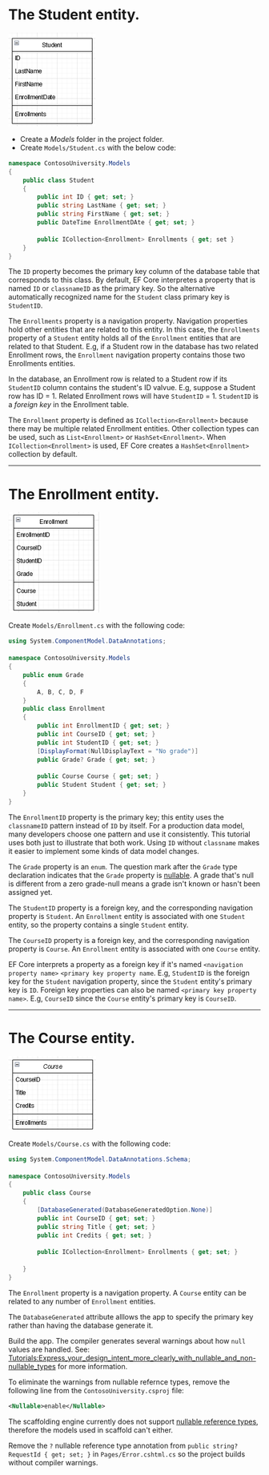 # The Student entity.

![pic](https://github.com/MinenhleNkosi/Road_to_CSharp_Mastery/blob/main/EntityFrameworkCore/images/pic7.png)

* Create a *Models* folder in the project folder.
* Create `Models/Student.cs` with the below code:

```cs
namespace ContosoUniversity.Models
{
    public class Student
    {
        public int ID { get; set; }
        public string LastName { get; set; }
        public string FirstName { get; set; }
        public DateTime EnrollmentDAte { get; set; }

        public ICollection<Enrollment> Enrollments { get; set }
    }
}
```
The `ID` property becomes the primary key column of the database table that corresponds to this class. By default, EF Core interpretes a property that is named `ID` or `classnameID` as the primary key. 
So the alternative automatically recognized name for the `Student` class primary key is `StudentID`.

The `Enrollments` property is a navigation property. Navigation properties hold other entities that are related to this entity. In this case, the `Enrollments` property of a `Student` entity holds all of the `Enrollment` entities that are related to that Student. E.g, if a Student row in the database has two related Enrollment rows, the `Enrollment` navigation property contains those two Enrollments entities.

In the database, an Enrollment row is related to a Student row if its `StudentID` column contains the student's ID valvue. E.g, suppose a Student row has ID = 1. Related Enrollment rows will have `StudentID` = 1. `StudentID` is a *foreign key* in the Enrollment table.

The `Enrollment` property is defined as `ICollection<Enrollment>` because there may be multiple related Enrollment entities. Other collection types can be used, such as `List<Enrollment>` or `HashSet<Enrollment>`. When `ICollection<Enrollment>` is used, EF Core creates a `HashSet<Enrollment>` collection by default.

------------------

# The Enrollment entity.

![pic](https://github.com/MinenhleNkosi/Road_to_CSharp_Mastery/blob/main/EntityFrameworkCore/images/pic8.png)

Create `Models/Enrollment.cs` with the following code:

```cs
using System.ComponentModel.DataAnnotations;

namespace ContosoUniversity.Models
{
    public enum Grade
    {
        A, B, C, D, F
    }
    public class Enrollment
    {
        public int EnrollmentID { get; set; }
        public int CourseID { get; set; }
        public int StudentID { get; set; }
        [DisplayFormat(NullDisplayText = "No grade")]
        public Grade? Grade { get; set; }

        public Course Course { get; set; }
        public Student Student { get; set; }
    }
}
```
The `EnrollmentID` property is the primary key; this entity uses the `classnameID` pattern instead of `ID` by itself. For a production data model, many developers choose one pattern and use it consistently. This tutorial uses both just to illustrate that both work. Using `ID` without `classname` makes it easier to implement some kinds of data model changes.

The `Grade` property is an `enum`. The question mark after the `Grade` type declaration indicates that the `Grade` property is [nullable](https://learn.microsoft.com/en-us/dotnet/csharp/programming-guide/nullable-types/). A grade that's null is different from a zero grade-null means a grade isn't known or hasn't been assigned yet.

The `StudentID` property is a foreign key, and the corresponding navigation property is `Student`. An `Enrollment` entity is associated with one `Student` entity, so the property contains a single `Student` entity.

The `CourseID` property is a foreign key, and the corresponding navigation property is `Course`. An `Enrollment` entity is associated with one `Course` entity.

EF Core interprets a property as a foreign key if it's named `<navigation property name>` `<primary key property name`. E.g, `StudentID` is the foreign key for the `Student` navigation property, since the `Student` entity's primary key is `ID`. Foreign key properties can also be named `<primary key property name>`. E.g, `CourseID` since the `Course` entity's primary key is `CourseID`.

------------

# The Course entity.

![pic](https://github.com/MinenhleNkosi/Road_to_CSharp_Mastery/blob/main/EntityFrameworkCore/images/pic9.png)

Create `Models/Course.cs` with the following code:

```cs
using System.ComponentModel.DataAnnotations.Schema;

namespace ContosoUniversity.Models
{
    public class Course
    {
        [DatabaseGenerated(DatabaseGeneratedOption.None)]
        public int CourseID { get; set; }
        public string Title { get; set; }
        public int Credits { get; set; }

        public ICollection<Enrollment> Enrollments { get; set; }

    }
}
```

The `Enrollment` property is a navigation property. A `Course` entity can be related to any number of `Enrollment` entities.

The `DatabaseGenerated` attribute alllows the app to specify the primary key rather than having the database generate it.

Build the app. The compiler generates several warnings about how `null` values are handled. See: [Tutorials:Express_your_design_intent_more_clearly_with_nullable_and_non-nullable_types](https://learn.microsoft.com/en-us/dotnet/csharp/whats-new/tutorials/nullable-reference-types) for more information.

To eliminate the warnings from nullable refernce types, remove the following line from the `ContosoUniversity.csproj` file:

```xml
<Nullable>enable</Nullable>
```
The scaffolding engine currently does not support [nullable reference types](https://learn.microsoft.com/en-us/dotnet/csharp/nullable-references), therefore the models used in scaffold can't either.

Remove the `?` nullable reference type annotation from `public string? RequestId { get; set; }` in `Pages/Error.cshtml.cs` so the project builds without compiler warnings.
